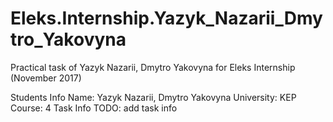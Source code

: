 # Eleks.Internship.Yazyk_Nazarii_Dmytro_Yakovyna

Practical task of Yazyk Nazarii, Dmytro Yakovyna for Eleks Internship (November 2017)

Students Info
Name: Yazyk Nazarii, Dmytro Yakovyna
University: KEP
Course: 4
Task Info
TODO: add task info
